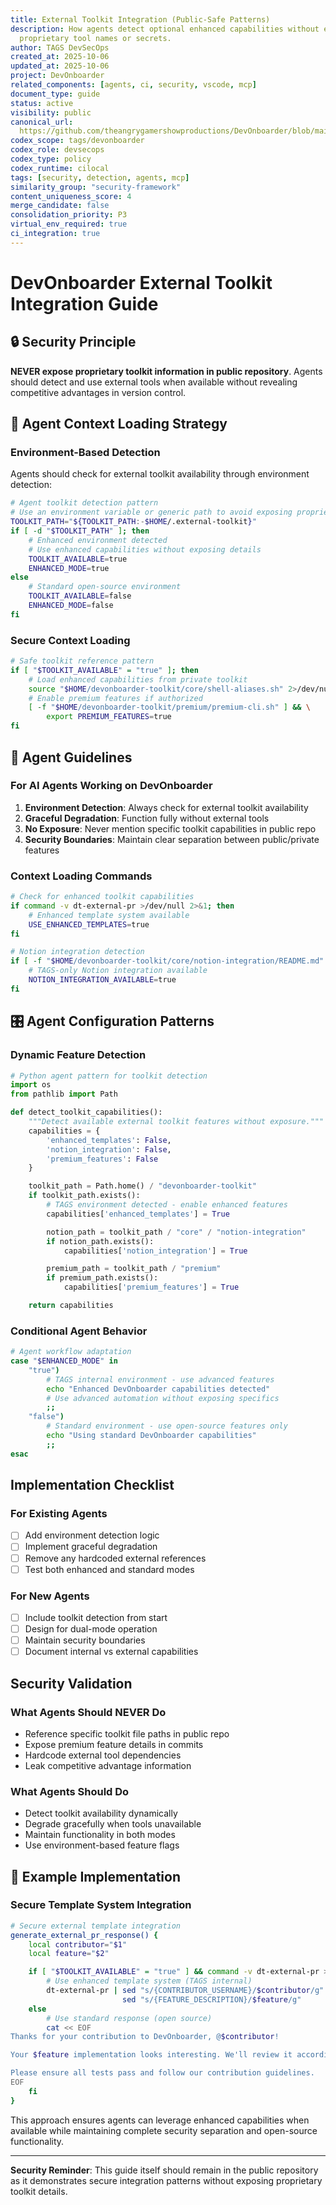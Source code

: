 ```yaml
---
title: External Toolkit Integration (Public-Safe Patterns)
description: How agents detect optional enhanced capabilities without exposing
  proprietary tool names or secrets.
author: TAGS DevSecOps
created_at: 2025-10-06
updated_at: 2025-10-06
project: DevOnboarder
related_components: [agents, ci, security, vscode, mcp]
document_type: guide
status: active
visibility: public
canonical_url:
  https://github.com/theangrygamershowproductions/DevOnboarder/blob/main/docs/agents/external-toolkit-integration.md
codex_scope: tags/devonboarder
codex_role: devsecops
codex_type: policy
codex_runtime: cilocal
tags: [security, detection, agents, mcp]
similarity_group: "security-framework"
content_uniqueness_score: 4
merge_candidate: false
consolidation_priority: P3
virtual_env_required: true
ci_integration: true
---
```

# DevOnboarder External Toolkit Integration Guide

## 🔒 Security Principle

**NEVER expose proprietary toolkit information in public repository**. Agents should detect and use external tools when available without revealing competitive advantages in version control.

## 🎯 Agent Context Loading Strategy

### Environment-Based Detection

Agents should check for external toolkit availability through environment detection:

```bash
# Agent toolkit detection pattern
# Use an environment variable or generic path to avoid exposing proprietary toolkit names
TOOLKIT_PATH="${TOOLKIT_PATH:-$HOME/.external-toolkit}"
if [ -d "$TOOLKIT_PATH" ]; then
    # Enhanced environment detected
    # Use enhanced capabilities without exposing details
    TOOLKIT_AVAILABLE=true
    ENHANCED_MODE=true
else
    # Standard open-source environment
    TOOLKIT_AVAILABLE=false
    ENHANCED_MODE=false
fi
```

### Secure Context Loading

```bash
# Safe toolkit reference pattern
if [ "$TOOLKIT_AVAILABLE" = "true" ]; then
    # Load enhanced capabilities from private toolkit
    source "$HOME/devonboarder-toolkit/core/shell-aliases.sh" 2>/dev/null || true
    # Enable premium features if authorized
    [ -f "$HOME/devonboarder-toolkit/premium/premium-cli.sh" ] && \
        export PREMIUM_FEATURES=true
fi
```

## 🤖 Agent Guidelines

### For AI Agents Working on DevOnboarder

1. **Environment Detection**: Always check for external toolkit availability
2. **Graceful Degradation**: Function fully without external tools
3. **No Exposure**: Never mention specific toolkit capabilities in public repo
4. **Security Boundaries**: Maintain clear separation between public/private features

### Context Loading Commands

```bash
# Check for enhanced toolkit capabilities
if command -v dt-external-pr >/dev/null 2>&1; then
    # Enhanced template system available
    USE_ENHANCED_TEMPLATES=true
fi

# Notion integration detection
if [ -f "$HOME/devonboarder-toolkit/core/notion-integration/README.md" ]; then
    # TAGS-only Notion integration available
    NOTION_INTEGRATION_AVAILABLE=true
fi
```

## 🎛️ Agent Configuration Patterns

### Dynamic Feature Detection

```python
# Python agent pattern for toolkit detection
import os
from pathlib import Path

def detect_toolkit_capabilities():
    """Detect available external toolkit features without exposure."""
    capabilities = {
        'enhanced_templates': False,
        'notion_integration': False,
        'premium_features': False
    }

    toolkit_path = Path.home() / "devonboarder-toolkit"
    if toolkit_path.exists():
        # TAGS environment detected - enable enhanced features
        capabilities['enhanced_templates'] = True

        notion_path = toolkit_path / "core" / "notion-integration"
        if notion_path.exists():
            capabilities['notion_integration'] = True

        premium_path = toolkit_path / "premium"
        if premium_path.exists():
            capabilities['premium_features'] = True

    return capabilities
```

### Conditional Agent Behavior

```bash
# Agent workflow adaptation
case "$ENHANCED_MODE" in
    "true")
        # TAGS internal environment - use advanced features
        echo "Enhanced DevOnboarder capabilities detected"
        # Use advanced automation without exposing specifics
        ;;
    "false")
        # Standard environment - use open-source features only
        echo "Using standard DevOnboarder capabilities"
        ;;
esac
```

##  Implementation Checklist

### For Existing Agents

- [ ] Add environment detection logic
- [ ] Implement graceful degradation
- [ ] Remove any hardcoded external references
- [ ] Test both enhanced and standard modes

### For New Agents

- [ ] Include toolkit detection from start
- [ ] Design for dual-mode operation
- [ ] Maintain security boundaries
- [ ] Document internal vs external capabilities

##  Security Validation

### What Agents Should NEVER Do

-  Reference specific toolkit file paths in public repo
-  Expose premium feature details in commits
-  Hardcode external tool dependencies
-  Leak competitive advantage information

### What Agents Should Do

-  Detect toolkit availability dynamically
-  Degrade gracefully when tools unavailable
-  Maintain functionality in both modes
-  Use environment-based feature flags

## 🎯 Example Implementation

### Secure Template System Integration

```bash
# Secure external template integration
generate_external_pr_response() {
    local contributor="$1"
    local feature="$2"

    if [ "$TOOLKIT_AVAILABLE" = "true" ] && command -v dt-external-pr >/dev/null 2>&1; then
        # Use enhanced template system (TAGS internal)
        dt-external-pr | sed "s/{CONTRIBUTOR_USERNAME}/$contributor/g" | \
                         sed "s/{FEATURE_DESCRIPTION}/$feature/g"
    else
        # Use standard response (open source)
        cat << EOF
Thanks for your contribution to DevOnboarder, @$contributor!

Your $feature implementation looks interesting. We'll review it according to our security guidelines for external contributors.

Please ensure all tests pass and follow our contribution guidelines.
EOF
    fi
}
```

This approach ensures agents can leverage enhanced capabilities when available while maintaining complete security separation and open-source functionality.

---

**Security Reminder**: This guide itself should remain in the public repository as it demonstrates secure integration patterns without exposing proprietary toolkit details.
